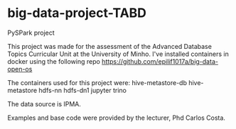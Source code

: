 # big-data-project-TABD
PySPark project 

This project was made for the assessment of the Advanced Database Topics Curricular Unit at the University of Minho.
I've installed containers in docker using the following repo 
https://github.com/epilif1017a/big-data-open-os


The containers used for this project were:
hive-metastore-db
hive-metastore
hdfs-nn
hdfs-dn1
jupyter
trino

The data source is IPMA.

Examples and base code were provided by the lecturer, Phd Carlos Costa.
